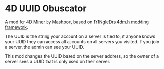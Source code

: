 # 4D UUID Obuscator

A mod for [4D Miner by Mashpoe](https://mashpoe.com/4d-miner), based on [Tr1NgleDrs 4dm.h modding framework](https://github.com/4D-Modding/4dm.h).

The UUID is the string your account on a server is tied to, if anyone knows your UUID they can access all accounts on all servers you visited. If you join a server, the admin can see your UUID.

This mod changes the UUID based on the server address, so the owner of a server sees a UUID that is only used on their server.